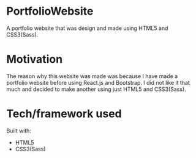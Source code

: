 # PortfolioWebsite

A portfolio website that was design and made using HTML5 and CSS3(Sass).

# Motivation

The reason why this website was made was because I have made a portfolio website before using React.js and Bootstrap.
I did not like it that much and decided to make another using just HTML5 and CSS3(Sass).

# Tech/framework used

Built with:

* HTML5
* CSS3(Sass)

